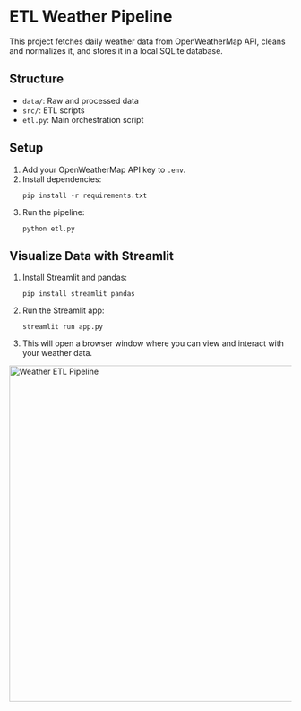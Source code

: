 # ETL Weather Pipeline

This project fetches daily weather data from OpenWeatherMap API, cleans and normalizes it, and stores it in a local SQLite database.

## Structure
- `data/`: Raw and processed data
- `src/`: ETL scripts
- `etl.py`: Main orchestration script

## Setup
1. Add your OpenWeatherMap API key to `.env`.
2. Install dependencies:
   ```
   pip install -r requirements.txt
   ```
3. Run the pipeline:
   ```
   python etl.py
   ```

## Visualize Data with Streamlit

1. Install Streamlit and pandas:
   ```
   pip install streamlit pandas
   ```
2. Run the Streamlit app:
   ```
   streamlit run app.py
   ```
3. This will open a browser window where you can view and interact with your weather data.

<img src="[images/eatherDataVisualization.png](https://github.com/vullankib/etl-weather-pipeline/blob/main/images/weatherDataVisualization.png)" align="center" alt="Weather ETL Pipeline" width="600"/>

